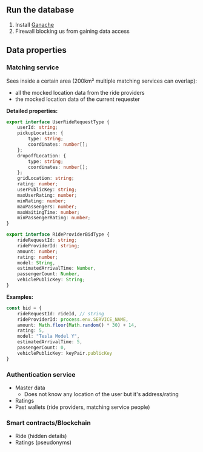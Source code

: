 ## Run the database

1. Install [Ganache](https://trufflesuite.com/ganache/)
2. Firewall blocking us from gaining data access

## Data properties

### Matching service

Sees inside a certain area (200km² multiple matching services can overlap):

- all the mocked location data from the ride providers
- the mocked location data of the current requester

**Detailed properties:**

```ts
export interface UserRideRequestType {
    userId: string;
    pickupLocation: {
        type: string;
        coordinates: number[];
    };
    dropoffLocation: {
        type: string;
        coordinates: number[];
    };
    gridLocation: string;
    rating: number;
    userPublicKey: string;
    maxUserRating: number;
    minRating: number;
    maxPassengers: number;
    maxWaitingTime: number;
    minPassengerRating: number;
}
```

```ts
export interface RideProviderBidType {
    rideRequestId: string;
    rideProviderId: string;
    amount: number;
    rating: number;
    model: String,
    estimatedArrivalTime: Number,
    passengerCount: Number,
    vehiclePublicKey: String;
}
```

**Examples:**

```ts
const bid = {
    rideRequestId: rideId, // string
    rideProviderId: process.env.SERVICE_NAME,
    amount: Math.floor(Math.random() * 30) + 14,
    rating: 5,
    model: "Tesla Model Y",
    estimatedArrivalTime: 5,
    passengerCount: 0,
    vehiclePublicKey: keyPair.publicKey
}
```

### Authentication service

- Master data
  - Does not know any location of the user but it's address/rating
- Ratings
- Past wallets (ride providers, matching service people)

### Smart contracts/Blockchain

- Ride (hidden details)
- Ratings (pseudonyms)
